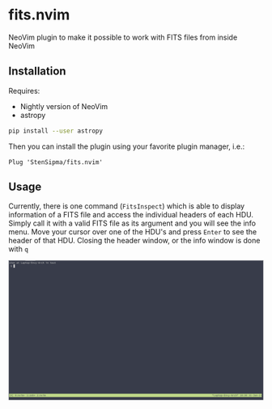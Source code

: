 # fits.nvim
NeoVim plugin to make it possible to work with FITS files from inside NeoVim

## Installation
Requires: 
- Nightly version of NeoVim
- astropy

```bash
pip install --user astropy
```

Then you can install the plugin using your favorite plugin manager, i.e.:
```viml
Plug 'StenSipma/fits.nvim'
```

## Usage
Currently, there is one command (`FitsInspect`) which is able to display
information of a FITS file and access the individual headers of each HDU.
Simply call it with a valid FITS file as its argument and you will see the info
menu. Move your cursor over one of the HDU's and press `Enter` to see the
header of that HDU. Closing the header window, or the info window is done with `q`

![FitsInspect Example GIF](./resources/fits-inspect.gif)
